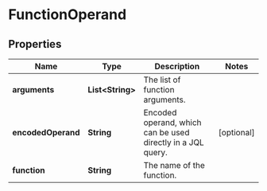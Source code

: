 # FunctionOperand

## Properties
Name | Type | Description | Notes
------------ | ------------- | ------------- | -------------
**arguments** | **List&lt;String&gt;** | The list of function arguments. | 
**encodedOperand** | **String** | Encoded operand, which can be used directly in a JQL query. |  [optional]
**function** | **String** | The name of the function. | 
